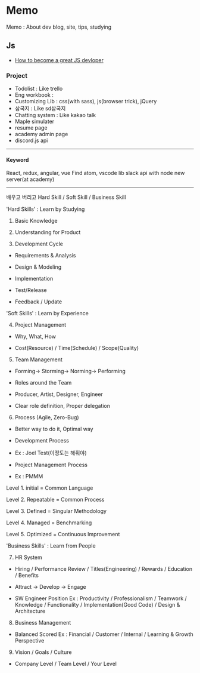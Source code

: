 # Memo

Memo : About dev blog, site, tips, studying


## Js

- [How to become a great JS devloper](https://boycoding.tistory.com/1?category=915176)


### Project

- Todolist : Like trello
- Eng workbook :
- Customizing Lib : css(with sass), js(browser trick), jQuery
- 삼국지 : Like sd삼국지
- Chatting system : Like kakao talk
- Maple simulater
- resume page
- academy admin page
- discord.js api

---
#### Keyword

React, redux, angular, vue
Find atom, vscode lib
slack api with node
new server(at academy)

---

배우고 버리고 Hard Skill / Soft Skill / Business Skill

'Hard Skills' : Learn by Studying

1. Basic Knowledge

2. Understanding for Product

3. Development Cycle

- Requirements & Analysis

- Design & Modeling

- Implementation

- Test/Release

- Feedback / Update

'Soft Skills' : Learn by Experience

4. Project Management

- Why, What, How

- Cost(Resource) / Time(Schedule) / Scope(Quality)

5. Team Management

- Forming-> Storming-> Norming-> Performing

- Roles around the Team

- Producer, Artist, Designer, Engineer

- Clear role definition, Proper delegation

6. Process (Agile, Zero-Bug)

- Better way to do it, Optimal way

- Development Process

- Ex : Joel Test(이정도는 해줘야)

- Project Management Process

- Ex : PMMM

Level 1. initial = Common Language

Level 2. Repeatable = Common Process

Level 3. Defined = Singular Methodology

Level 4. Managed = Benchmarking

Level 5. Optimized = Continuous Improvement

'Business Skills' : Learn from People

7. HR System

- Hiring / Performance Review / Titles(Engineering) / Rewards / Education / Benefits

- Attract -> Develop -> Engage

- SW Engineer Position Ex : Productivity / Professionalism / Teamwork / Knowledge / Functionality / Implementation(Good Code) / Design & Architecture

8. Business Management

- Balanced Scored Ex : Financial / Customer / Internal / Learning & Growth Perspective

9. Vision / Goals / Culture

- Company Level / Team Level / Your Level
